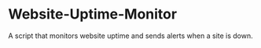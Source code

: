 # Website-Uptime-Monitor
A script that monitors website uptime and sends alerts when a site is down.
